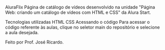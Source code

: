 AluraFlix
Página de catálogo de vídeos desenvolvido na unidade "Página Web: criando um catálogo de vídeos com HTML e CSS" da Alura Start.

Tecnologias utilizadas
HTML
CSS
Acessando o código
Para acessar o código referente às aulas, clique no seletor main do repositório e selecione a aula desejada.

Feito por Prof. José Ricardo.
